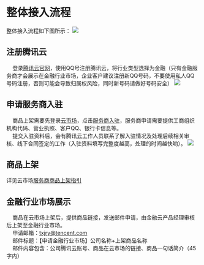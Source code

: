 # 整体接入流程
整体接入流程如下图所示：
![](https://mc.qcloudimg.com/static/img/7499d2a292c751037850fe45666c7e44/3.png)

## 注册腾讯云
&nbsp;&nbsp;&nbsp;&nbsp;登录[腾讯云官网](https://cloud.tencent.com/)，使用QQ号注册腾讯云，将行业类型选择为金融（只有金融服务商才会展示在金融行业市场，企业客户建议注册新QQ号码，不要使用私人QQ号码注册，否则可能会导致归属权风险，同时新号码请做好号码安全）
![](https://mc.qcloudimg.com/static/img/993fdad3ca7416ffdf8d1732911eddac/4.png)

## 申请服务商入驻
&nbsp;&nbsp;&nbsp;&nbsp;商品上架需要先登录[云市场](http://market.qcloud.com/)，点击[服务商入驻](https://console.cloud.tencent.com/serviceprovider/apply)，服务商申请需要提供工商组织机构代码、营业执照、客户QQ、银行卡信息等。  
&nbsp;&nbsp;&nbsp;&nbsp;提交入驻资料后，会有腾讯云工作人员联系了解入驻情况及处理后续相关审核、线下合同签定的工作（入驻资料填写完整度越高，处理的时间越快哟）。
![](https://mc.qcloudimg.com/static/img/a1a7a3c03864351659af7ea6606f2d71/%7B4B42D3F3-064A-42C2-A8ED-368F6B364E4A%7D.png)    
## 商品上架

详见云市场[服务商商品上架指引](https://cloud.tencent.com/document/product/306/3019)


## 金融行业市场展示
&nbsp;&nbsp;&nbsp;&nbsp;商品在云市场上架后，提供商品链接，发送邮件申请，由金融云产品经理审核后上架至金融行业市场。  
&nbsp;&nbsp;&nbsp;&nbsp;申请邮箱：txjry@tencent.com  
&nbsp;&nbsp;&nbsp;&nbsp;邮件标题：【申请金融行业市场】公司名称+上架商品名称  
&nbsp;&nbsp;&nbsp;&nbsp;邮件内容包含：公司腾讯云账号、商品在云市场的链接、商品一句话简介（45字内）

